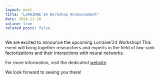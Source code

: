 ```yaml
---
layout: post
title: "LoRAINNE'24 Workshop Announcement"
date: 2024-11-26
inline: true
related_posts: false
---
```


We are excited to announce the upcoming Lorraine'24 Workshop! This event will bring together researchers and experts in the field of low-rank factorizations and their interactions with neural networks. 

For more information, visit the dedicated [website](https://cran-simul.github.io/workshop-lorainne-2024/).

We look forward to seeing you there!
